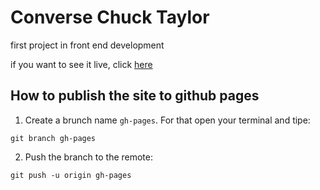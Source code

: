 # Converse Chuck Taylor

first project in front end development

if you want to see it live, click [here](https://elyashar.github.io/converse_chuck_taylor/)

## How to publish the site to github pages

1. Create a brunch name `gh-pages`. For that open your terminal and tipe:

```
git branch gh-pages
```

2. Push the branch to the remote:

```
git push -u origin gh-pages
```
